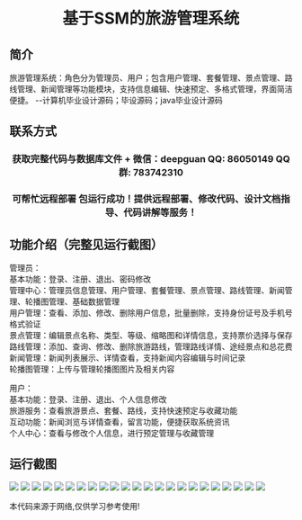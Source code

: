 <p><h1 align="center">基于SSM的旅游管理系统</h1></p>

## 简介
旅游管理系统：角色分为管理员、用户；包含用户管理、套餐管理、景点管理、路线管理、新闻管理等功能模块，支持信息编辑、快速预定、多格式管理，界面简洁便捷。    --计算机毕业设计源码；毕设源码；java毕业设计源码


## 联系方式
<p><h3 align="center">获取完整代码与数据库文件 + 微信：deepguan QQ: 86050149 QQ群: 783742310</h3></p>
<p><h3 align="center">可帮忙远程部署 包运行成功！提供远程部署、修改代码、设计文档指导、代码讲解等服务！</h3></p>

## 功能介绍（完整见运行截图）
管理员：  
基本功能：登录、注册、退出、密码修改  
管理中心：管理员信息管理、用户管理、套餐管理、景点管理、路线管理、新闻管理、轮播图管理、基础数据管理  
用户管理：查看、添加、修改、删除用户信息，批量删除，支持身份证号及手机号格式验证  
景点管理：编辑景点名称、类型、等级、缩略图和详情信息，支持票价选择与保存  
路线管理：添加、查询、修改、删除旅游路线，管理路线详情、途经景点和总花费  
新闻管理：新闻列表展示、详情查看，支持新闻内容编辑与时间记录  
轮播图管理：上传与管理轮播图图片及相关内容  

用户：  
基本功能：登录、注册、退出、个人信息修改  
旅游服务：查看旅游景点、套餐、路线，支持快速预定与收藏功能  
互动功能：新闻浏览与详情查看，留言功能，便捷获取系统资讯  
个人中心：查看与修改个人信息，进行预定管理与收藏管理


## 运行截图
![](https://bs-1329754181.cos.ap-shanghai.myqcloud.com/ssm/TourismManagementSystem/img/001.jpg)
![](https://bs-1329754181.cos.ap-shanghai.myqcloud.com/ssm/TourismManagementSystem/img/002.jpg)
![](https://bs-1329754181.cos.ap-shanghai.myqcloud.com/ssm/TourismManagementSystem/img/003.jpg)
![](https://bs-1329754181.cos.ap-shanghai.myqcloud.com/ssm/TourismManagementSystem/img/004.jpg)
![](https://bs-1329754181.cos.ap-shanghai.myqcloud.com/ssm/TourismManagementSystem/img/005.jpg)
![](https://bs-1329754181.cos.ap-shanghai.myqcloud.com/ssm/TourismManagementSystem/img/006.jpg)
![](https://bs-1329754181.cos.ap-shanghai.myqcloud.com/ssm/TourismManagementSystem/img/007.jpg)
![](https://bs-1329754181.cos.ap-shanghai.myqcloud.com/ssm/TourismManagementSystem/img/008.jpg)
![](https://bs-1329754181.cos.ap-shanghai.myqcloud.com/ssm/TourismManagementSystem/img/009.jpg)
![](https://bs-1329754181.cos.ap-shanghai.myqcloud.com/ssm/TourismManagementSystem/img/010.jpg)
![](https://bs-1329754181.cos.ap-shanghai.myqcloud.com/ssm/TourismManagementSystem/img/011.jpg)
![](https://bs-1329754181.cos.ap-shanghai.myqcloud.com/ssm/TourismManagementSystem/img/012.jpg)
![](https://bs-1329754181.cos.ap-shanghai.myqcloud.com/ssm/TourismManagementSystem/img/013.jpg)
![](https://bs-1329754181.cos.ap-shanghai.myqcloud.com/ssm/TourismManagementSystem/img/014.jpg)
![](https://bs-1329754181.cos.ap-shanghai.myqcloud.com/ssm/TourismManagementSystem/img/015.jpg)
![](https://bs-1329754181.cos.ap-shanghai.myqcloud.com/ssm/TourismManagementSystem/img/016.jpg)
![](https://bs-1329754181.cos.ap-shanghai.myqcloud.com/ssm/TourismManagementSystem/img/017.jpg)
![](https://bs-1329754181.cos.ap-shanghai.myqcloud.com/ssm/TourismManagementSystem/img/018.jpg)
![](https://bs-1329754181.cos.ap-shanghai.myqcloud.com/ssm/TourismManagementSystem/img/019.jpg)
![](https://bs-1329754181.cos.ap-shanghai.myqcloud.com/ssm/TourismManagementSystem/img/020.jpg)
![](https://bs-1329754181.cos.ap-shanghai.myqcloud.com/ssm/TourismManagementSystem/img/021.jpg)
![](https://bs-1329754181.cos.ap-shanghai.myqcloud.com/ssm/TourismManagementSystem/img/022.jpg)
![](https://bs-1329754181.cos.ap-shanghai.myqcloud.com/ssm/TourismManagementSystem/img/023.jpg)

<p>本代码来源于网络,仅供学习参考使用!</p>
